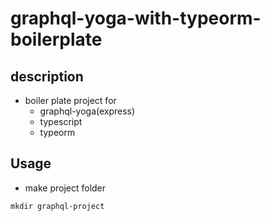 # graphql-yoga-with-typeorm-boilerplate

## description

- boiler plate project for
  - graphql-yoga(express)
  - typescript
  - typeorm

## Usage

- make project folder

```console
mkdir graphql-project
```
